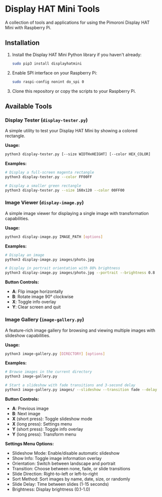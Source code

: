 # Display HAT Mini Tools

A collection of tools and applications for using the Pimoroni Display HAT Mini with Raspberry Pi.

## Installation

1. Install the Display HAT Mini Python library if you haven't already:
   ```bash
   sudo pip3 install displayhatmini
   ```

2. Enable SPI interface on your Raspberry Pi:
   ```bash
   sudo raspi-config nonint do_spi 0
   ```

3. Clone this repository or copy the scripts to your Raspberry Pi.

## Available Tools

### Display Tester (`display-tester.py`)

A simple utility to test your Display HAT Mini by showing a colored rectangle.

**Usage:**
```bash
python3 display-tester.py [--size WIDTHxHEIGHT] [--color HEX_COLOR]
```

**Examples:**
```bash
# Display a full-screen magenta rectangle
python3 display-tester.py --color FF00FF

# Display a smaller green rectangle
python3 display-tester.py --size 160x120 --color 00FF00
```

### Image Viewer (`display-image.py`)

A simple image viewer for displaying a single image with transformation capabilities.

**Usage:**
```bash
python3 display-image.py IMAGE_PATH [options]
```

**Examples:**
```bash
# Display an image
python3 display-image.py images/photo.jpg

# Display in portrait orientation with 80% brightness
python3 display-image.py images/photo.jpg --portrait --brightness 0.8
```

**Button Controls:**
- **A**: Flip image horizontally
- **B**: Rotate image 90° clockwise
- **X**: Toggle info overlay
- **Y**: Clear screen and quit

### Image Gallery (`image-gallery.py`)

A feature-rich image gallery for browsing and viewing multiple images with slideshow capabilities.

**Usage:**
```bash
python3 image-gallery.py [DIRECTORY] [options]
```

**Examples:**
```bash
# Browse images in the current directory
python3 image-gallery.py

# Start a slideshow with fade transitions and 3-second delay
python3 image-gallery.py images/ --slideshow --transition fade --delay 3
```

**Button Controls:**
- **A**: Previous image
- **B**: Next image
- **X** (short press): Toggle slideshow mode
- **X** (long press): Settings menu
- **Y** (short press): Toggle info overlay
- **Y** (long press): Transform menu

**Settings Menu Options:**
- Slideshow Mode: Enable/disable automatic slideshow
- Show Info: Toggle image information overlay
- Orientation: Switch between landscape and portrait
- Transition: Choose between none, fade, or slide transitions
- Slide Direction: Right-to-left or left-to-right
- Sort Method: Sort images by name, date, size, or randomly
- Slide Delay: Time between slides (1-15 seconds)
- Brightness: Display brightness (0.1-1.0)